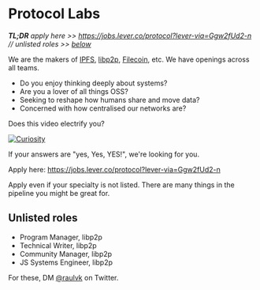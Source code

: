 # Protocol Labs

_**TL;DR** apply here >> https://jobs.lever.co/protocol?lever-via=Ggw2fUd2-n // unlisted roles >> [below](#unlisted-roles)_

We are the makers of [IPFS](https://ipfs.io/), [libp2p](https://libp2p.io/), [Filecoin](https://filecoin.io/), etc. 
We have openings across all teams.

* Do you enjoy thinking deeply about systems?
* Are you a lover of all things OSS?
* Seeking to reshape how humans share and move data?
* Concerned with how centralised our networks are?

Does this video electrify you? 

[![Curiosity](https://img.youtube.com/vi/UjEngEpiJKo/0.jpg)](https://www.youtube.com/watch?v=UjEngEpiJKo)

If your answers are "yes, Yes, YES!", we're looking for you.

Apply here: https://jobs.lever.co/protocol?lever-via=Ggw2fUd2-n

Apply even if your specialty is not listed. There are many things in the pipeline you might be great for.

## Unlisted roles

* Program Manager, libp2p
* Technical Writer, libp2p
* Community Manager, libp2p
* JS Systems Engineer, libp2p

For these, DM [@raulvk](https://twitter.com/raulvk) on Twitter.
